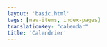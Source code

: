```yaml
---
layout: 'basic.html'
tags: [nav-items, index-pages]
translationKey: "calendar"
title: 'Calendrier'
---
```


